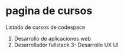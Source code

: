 # pagina de cursos

Listado de cursos de codespace
1. Desarrollo de aplicaciones web
2. Desarrollador fullstack
3- Desarrollo UX UI

